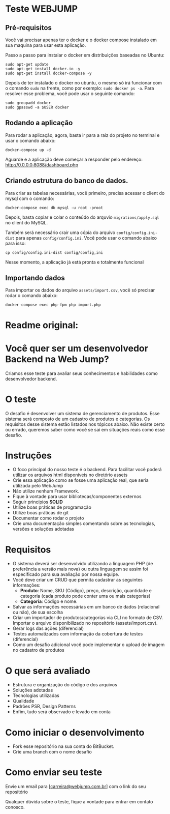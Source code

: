 # Teste WEBJUMP

## Pré-requisitos

Você vai precisar apenas ter o docker e o docker compose instalado em sua maquina para usar esta aplicação.

Passo a passo para instalar o docker em distribuições baseadas no Ubuntu:

```
sudo apt-get update
sudo apt-get install docker.io -y
sudo apt-get install docker-compose -y
```

Depois de ter instalado o docker no ubuntu, o mesmo só irá funcionar com o comando `sudo` na frente, como por exemplo: `sudo docker ps -a`. Para resolver esse problema, você pode usar o seguinte comando:
```
sudo groupadd docker
sudo gpasswd -a $USER docker
```

## Rodando a aplicação

Para rodar a aplicação, agora, basta ir para a raiz do projeto no terminal e usar o comando abaixo:

```
docker-compose up -d
```

Aguarde e a aplicação deve começar a responder pelo endereço: http://0.0.0.0:8088/dashboard.php

## Criando estrutura do banco de dados.

Para criar as tabelas necessárias, você primeiro, precisa acessar o client do mysql com o comando:

```
docker-compose exec db mysql -u root -proot
```
Depois, basta copiar e colar o conteúdo do arquvio `migrations/apply.sql` no client do MySQL.

Também será necessário crair uma cópia do arquivo `config/config.ini-dist` para apenas `config/config.ini`. Você pode usar o comando abaixo para isso:

```
cp config/config.ini-dist config/config,ini
```

Nesse momento, a aplicação já está pronta e totalmente funcional

## Importando dados

Para importar os dados do arquivo `assets/import.csv`, você só precisar rodar o comando abaixo:
```
docker-compose exec php-fpm php import.php
```

# Readme original:

# Você quer ser um desenvolvedor Backend na Web Jump?
Criamos esse teste para avaliar seus conhecimentos e habilidades como desenvolvedor backend.

# O teste
O desafio é desenvolver um sistema de gerenciamento de produtos. Esse sistema será composto de um cadastro de produtos e categorias. Os requisitos desse sistema estão listados nos tópicos abaixo.
Não existe certo ou errado, queremos saber como você se sai em situações reais como esse desafio.

# Instruções
- O foco principal do nosso teste é o backend. Para facilitar você poderá utilizar os arquivos html  disponíveis no diretório assets
- Crie essa aplicação como se fosse uma aplicação real, que seria utilizada pelo WebJump
- Não utilize nenhum Framework. 
- Fique à vontade para usar bibliotecas/componentes externos
- Seguir princípios **SOLID** 
- Utilize boas práticas de programação
- Utilize boas práticas de git
- Documentar como rodar o projeto
- Crie uma documentação simples comentando sobre as tecnologias, versões e soluções adotadas

# Requisitos
- O sistema deverá ser desenvolvido utilizando a linguagem PHP (de preferência a versão mais nova) ou outra linguagem se assim foi especificado para sua avaliação por nossa equipe.
- Você deve criar um CRUD que permita cadastrar as seguintes informações:
	- **Produto**: Nome, SKU (Código), preço, descrição, quantidade e categoria (cada produto pode conter uma ou mais categorias)
	- **Categoria**: Código e nome.
- Salvar as informações necessárias em um banco de dados (relacional ou não), de sua escolha
- Criar um importador de produtos/categorias via CLI no formato  de CSV. Importar o arquivo disponibilizado no repositório (assets/import.csv).
- Gerar logs das ações (diferencial)
- Testes automatizados com informação da cobertura de testes (diferencial)
- Como um desafio adicional você pode implementar o upload de imagem no cadastro de produtos

# O que será avaliado
- Estrutura e organização do código e dos arquivos
- Soluções adotadas
- Tecnologias utilizadas
- Qualidade
- Padrões PSR, Design Patterns
- Enfim, tudo será observado e levado em conta

# Como iniciar o desenvolvimento
- Fork esse repositório na sua conta do BitBucket.
- Crie uma branch com o nome desafio

# Como enviar seu teste
Envie um email para [carreira@webjump.com.br] com o link do seu repositório

Qualquer dúvida sobre o teste, fique a vontade para entrar em contato conosco.
